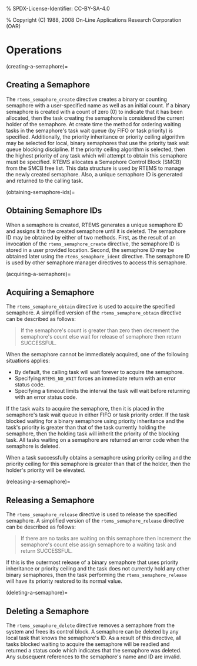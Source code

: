 % SPDX-License-Identifier: CC-BY-SA-4.0

% Copyright (C) 1988, 2008 On-Line Applications Research Corporation (OAR)

# Operations

(creating-a-semaphore)=

## Creating a Semaphore

The `rtems_semaphore_create` directive creates a binary or counting semaphore
with a user-specified name as well as an initial count. If a binary semaphore
is created with a count of zero (0) to indicate that it has been allocated,
then the task creating the semaphore is considered the current holder of the
semaphore. At create time the method for ordering waiting tasks in the
semaphore's task wait queue (by FIFO or task priority) is specified.
Additionally, the priority inheritance or priority ceiling algorithm may be
selected for local, binary semaphores that use the priority task wait queue
blocking discipline. If the priority ceiling algorithm is selected, then the
highest priority of any task which will attempt to obtain this semaphore must
be specified. RTEMS allocates a Semaphore Control Block (SMCB) from the SMCB
free list. This data structure is used by RTEMS to manage the newly created
semaphore. Also, a unique semaphore ID is generated and returned to the
calling task.

(obtaining-semaphore-ids)=

## Obtaining Semaphore IDs

When a semaphore is created, RTEMS generates a unique semaphore ID and assigns
it to the created semaphore until it is deleted. The semaphore ID may be
obtained by either of two methods. First, as the result of an invocation of
the `rtems_semaphore_create` directive, the semaphore ID is stored in a user
provided location. Second, the semaphore ID may be obtained later using the
`rtems_semaphore_ident` directive. The semaphore ID is used by other
semaphore manager directives to access this semaphore.

(acquiring-a-semaphore)=

## Acquiring a Semaphore

The `rtems_semaphore_obtain` directive is used to acquire the
specified semaphore. A simplified version of the `rtems_semaphore_obtain`
directive can be described as follows:

> If the semaphore's count is greater than zero then decrement the
> semaphore's count else wait for release of semaphore then return
> SUCCESSFUL.

When the semaphore cannot be immediately acquired, one of the following
situations applies:

- By default, the calling task will wait forever to acquire the semaphore.
- Specifying `RTEMS_NO_WAIT` forces an immediate return with an error status
  code.
- Specifying a timeout limits the interval the task will wait before returning
  with an error status code.

If the task waits to acquire the semaphore, then it is placed in the
semaphore's task wait queue in either FIFO or task priority order. If the task
blocked waiting for a binary semaphore using priority inheritance and the
task's priority is greater than that of the task currently holding the
semaphore, then the holding task will inherit the priority of the blocking
task. All tasks waiting on a semaphore are returned an error code when the
semaphore is deleted.

When a task successfully obtains a semaphore using priority ceiling and the
priority ceiling for this semaphore is greater than that of the holder, then
the holder's priority will be elevated.

(releasing-a-semaphore)=

## Releasing a Semaphore

The `rtems_semaphore_release` directive is used to release the specified
semaphore. A simplified version of the `rtems_semaphore_release` directive
can be described as follows:

> If there are no tasks are waiting on this semaphore then increment the
> semaphore's count else assign semaphore to a waiting task and return
> SUCCESSFUL.

If this is the outermost release of a binary semaphore that uses priority
inheritance or priority ceiling and the task does not currently hold any other
binary semaphores, then the task performing the `rtems_semaphore_release`
will have its priority restored to its normal value.

(deleting-a-semaphore)=

## Deleting a Semaphore

The `rtems_semaphore_delete` directive removes a semaphore from the system
and frees its control block. A semaphore can be deleted by any local task that
knows the semaphore's ID. As a result of this directive, all tasks blocked
waiting to acquire the semaphore will be readied and returned a status code
which indicates that the semaphore was deleted. Any subsequent references to
the semaphore's name and ID are invalid.
